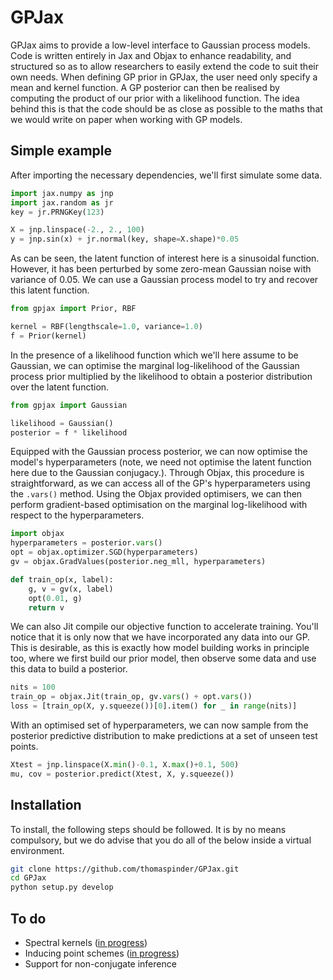 # GPJax

GPJax aims to provide a low-level interface to Gaussian process models. Code is written entirely in Jax and Objax to enhance readability, and structured so as to allow researchers to easily extend the code to suit their own needs. When defining GP prior in GPJax, the user need only specify a mean and kernel function. A GP posterior can then be realised by computing the product of our prior with a likelihood function. The idea behind this is that the code should be as close as possible to the maths that we would write on paper when working with GP models.

## Simple example

After importing the necessary dependencies, we'll first simulate some data. 
```python
import jax.numpy as jnp
import jax.random as jr
key = jr.PRNGKey(123)

X = jnp.linspace(-2., 2., 100)
y = jnp.sin(x) + jr.normal(key, shape=X.shape)*0.05
```

As can be seen, the latent function of interest here is a sinusoidal function. However, it has been perturbed by some zero-mean Gaussian noise with variance of 0.05. We can use a Gaussian process model to try and recover this latent function.

```python
from gpjax import Prior, RBF

kernel = RBF(lengthscale=1.0, variance=1.0)
f = Prior(kernel)
```
 
In the presence of a likelihood function which we'll here assume to be Gaussian, we can optimise the marginal log-likelihood of the Gaussian process prior multiplied by the likelihood to obtain a posterior distribution over the latent function.

```python
from gpjax import Gaussian

likelihood = Gaussian()
posterior = f * likelihood
```

Equipped with the Gaussian process posterior, we can now optimise the model's hyperparameters (note, we need not optimise the latent function here due to the Gaussian conjugacy.). Through Objax, this procedure is straightforward, as we can access all of the GP's hyperparameters using the `.vars()` method. Using the Objax provided optimisers, we can then perform gradient-based optimisation on the marginal log-likelihood with respect to the hyperparameters.

```python
import objax
hyperparameters = posterior.vars()
opt = objax.optimizer.SGD(hyperparameters)
gv = objax.GradValues(posterior.neg_mll, hyperparameters) 

def train_op(x, label):
    g, v = gv(x, label)
    opt(0.01, g)
    return v
```

We can also Jit compile our objective function to accelerate training. You'll notice that it is only now that we have incorporated any data into our GP. This is desirable, as this is exactly how model building works in principle too, where we first build our prior model, then observe some data and use this data to build a posterior. 

```python
nits = 100
train_op = objax.Jit(train_op, gv.vars() + opt.vars())
loss = [train_op(X, y.squeeze())[0].item() for _ in range(nits)]
```

With an optimised set of hyperparameters, we can now sample from the posterior predictive distribution to make predictions at a set of unseen test points.

```python
Xtest = jnp.linspace(X.min()-0.1, X.max()+0.1, 500)
mu, cov = posterior.predict(Xtest, X, y.squeeze())
```

## Installation

To install, the following steps should be followed. It is by no means compulsory, but we do advise that you do all of the below inside a virtual environment.

```bash
git clone https://github.com/thomaspinder/GPJax.git
cd GPJax 
python setup.py develop
```

## To do

* Spectral kernels ([in progress](https://github.com/thomaspinder/GPJax/tree/spectral))
* Inducing point schemes ([in progress](https://github.com/thomaspinder/GPJax/tree/inducing_points))
* Support for non-conjugate inference